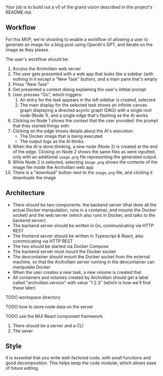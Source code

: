 Your job is to build out a v0 of the grand vision described in this project's README.md.

Workflow
--------
For this MVP, we're shooting to enable a workflow of allowing a user to generate an image for a blog post using OpenAI's GPT, and iterate on the image as they please.

The user's workflow should be:

1. Access the Archvillain web server
1. The user gets presented with a web app that looks like a sidebar (with nothing in it except a "New Task" button), and a main pane that's empty
1. Press "New Task"
1. Get presented a context dialog explaining the user's intitial prompt
1. User presses "Go", which triggers:
    1. An entry for the task appears in the left sidebar is created, selected
    1. The main display for the selected task shows an infinite canvas graph displaying a directed acyclic graph (DAG) with a single root node (Node 1), and a single edge that's flashing as the AI works
1. Clicking on Node 1 shows the context that the user provided: the prompt that they started things with
1. Clicking on the edge shows details about the AI's execution:
    - The Docker image that is being executed
    - The output logs as the AI thinks
1. When the AI is done thinking, a new node (Node 2) is created at the end of the edge. Clicking on Node 2 shows the same files as were inputted, only with an additional `image.png` file representing the generated output.
1. While Node 2 is selected, selecting `image.png` shows the contents of the image file inside the Archvillain web app
1. There is a "download" button next to the `image.png` file, and clicking it downloads the image

Architecture
------------
- There should be two components: the backend server (that does all the actual Docker manipulation, runs in a container, and mounts the Docker socket) and the web server (which also runs in Docker, and talks to the backend server)
- The backend server should be written in Go, communicating via HTTP REST
- The frontend server should be written in Typescript & React, also commnicating via HTTP REST
- The two should be started via Docker Compose
- The backend server must mount the Docker socket
- The devcontainer should mount the Docker socket from the external machine, so that the Archvillain server running in the devcontainer can manipulate Docker
- When the user creates a new task, a new volume is created that 
- All containers and volumes created by Archvillain should get a label called "archvillain.version" with value "1.2.3" (which is how we'll find these later)

TODO workspace directory

TODO how to store node data on the server

TODO use the MUI React component framework

1. There should be a server and a CLI
1. The sever 




Style
-----
It is essential that you write well-factored code, with small functions and good decomposition. This helps keep the code modular, which allows ease of future editing.

